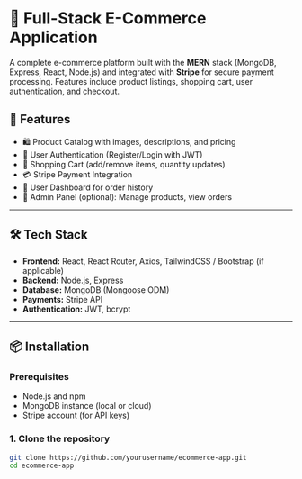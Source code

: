 # 🛒 Full-Stack E-Commerce Application

A complete e-commerce platform built with the **MERN** stack (MongoDB, Express, React, Node.js) and integrated with **Stripe** for secure payment processing. Features include product listings, shopping cart, user authentication, and checkout.

## 🚀 Features

- 🛍 Product Catalog with images, descriptions, and pricing
- 🔐 User Authentication (Register/Login with JWT)
- 🛒 Shopping Cart (add/remove items, quantity updates)
- 💳 Stripe Payment Integration
- 👤 User Dashboard for order history
- 🧾 Admin Panel (optional): Manage products, view orders

---

## 🛠 Tech Stack

- **Frontend:** React, React Router, Axios, TailwindCSS / Bootstrap (if applicable)
- **Backend:** Node.js, Express
- **Database:** MongoDB (Mongoose ODM)
- **Payments:** Stripe API
- **Authentication:** JWT, bcrypt

---

## 📦 Installation

### Prerequisites

- Node.js and npm
- MongoDB instance (local or cloud)
- Stripe account (for API keys)

### 1. Clone the repository

```bash
git clone https://github.com/yourusername/ecommerce-app.git
cd ecommerce-app
